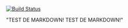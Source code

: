 [![Build Status](https://travis-ci.org/AlexandreSIO/TP_integration.svg?branch=master)](https://travis-ci.org/AlexandreSIO/TP_integration)

"TEST DE MARKDOWN! TEST DE MARKDOWN!"
